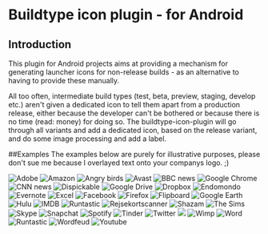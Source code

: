 # Buildtype icon plugin - for Android

## Introduction
This plugin for Android projects aims at providing a mechanism for generating launcher icons for non-release builds - as an alternative to having to provide these manually. 

All too often, intermediate build types (test, beta, preview, staging, develop etc.) aren't given a dedicated icon to tell them apart from a production release, either because the developer can't be bothered or because there is no time (read: money) for doing so. The buildtype-icon-plugin will go through all variants and add a dedicated icon, based on the release variant, and do some image processing and add a label.

##Examples
The examples below are purely for illustrative purposes, please don't sue me because I overlayed text onto your companys logo. ;)

![Adobe](../gh-pages/icon-samples/adobe.png) 
![Amazon](../gh-pages/icon-samples/amazon.png) 
![Angry birds](../gh-pages/icon-samples/angrybirds.png) 
![Avast](../gh-pages/icon-samples/avastantivirus.png) 
![BBC news](../gh-pages/icon-samples/bbcnewz.png) 
![Google Chrome](../gh-pages/icon-samples/chrome.png) 
![CNN news](../gh-pages/icon-samples/cnnnewz.png) 
![Dispickable](../gh-pages/icon-samples/dispicakleme.png) 
![Google Drive](../gh-pages/icon-samples/drive.png) 
![Dropbox](../gh-pages/icon-samples/dropbox.png) 
![Endomondo](../gh-pages/icon-samples/endomondo.png) 
![Evernote](../gh-pages/icon-samples/evernote.png)
![Excel](../gh-pages/icon-samples/excel.png) 
![Facebook](../gh-pages/icon-samples/facebook.png) 
![Firefox](../gh-pages/icon-samples/firefox.png) 
![Flipboard](../gh-pages/icon-samples/flipboard.png) 
![Google Earth](../gh-pages/icon-samples/googleearth.png) 
![Hulu](../gh-pages/icon-samples/hulu.png) 
![IMDB](../gh-pages/icon-samples/imdb.png) 
![Runtastic](../gh-pages/icon-samples/runtastic.png) 
![Rejsekortscanner](../gh-pages/icon-samples/rejsekortscanner.png) 
![Shazam](../gh-pages/icon-samples/shazam.png) 
![The Sims](../gh-pages/icon-samples/sims.png) 
![Skype](../gh-pages/icon-samples/skype.png) 
![Snapchat](../gh-pages/icon-samples/snapchat.png) 
![Spotify](../gh-pages/icon-samples/spotify.png) 
![Tinder](../gh-pages/icon-samples/tinder.png) 
![Twitter](../gh-pages/icon-samples/twitter.png) 
![](../gh-pages/icon-samples/unknown.png) 
![Wimp](../gh-pages/icon-samples/wimp.png) 
![Word](../gh-pages/icon-samples/word.png) 
![Runtastic](../gh-pages/icon-samples/runtastic.png) 
![Wordfeud](../gh-pages/icon-samples/wordfeud.png) 
![Youtube](../gh-pages/icon-samples/youtube.png) 